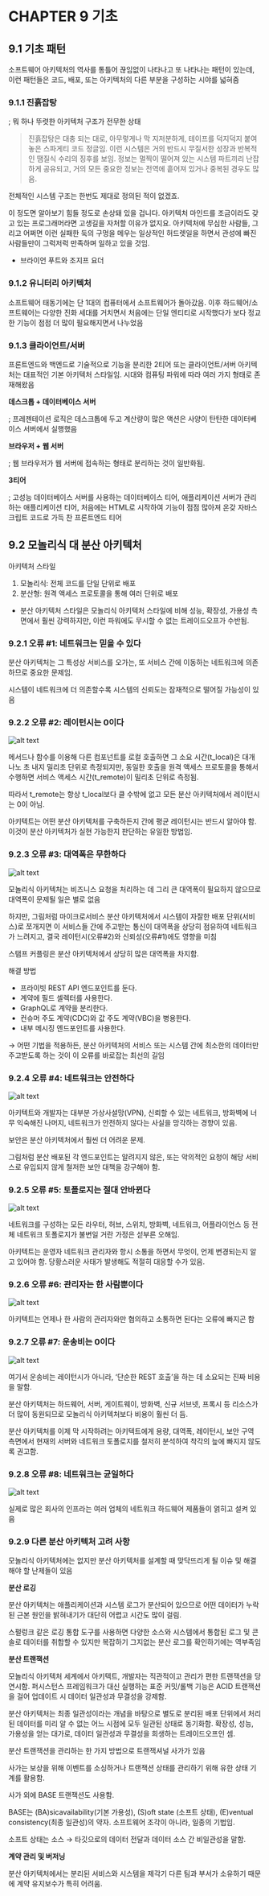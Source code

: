 # CHAPTER 9 기초
## 9.1 기초 패턴
소프트웨어 아키텍처의 역사를 통틀어 끊임없이 나타나고 또 나타나는 패턴이 있는데, 이런 패턴들은 코드, 배포, 또는 아키텍처의 다른 부분을 구성하는 시야를 넓혀줌

### 9.1.1 진흙잡탕

; 뭐 하나 뚜렷한 아키텍처 구조가 전무한 상태

> 진흙잡탕은 대충 되는 대로, 아무렇게나 막 지저분하게, 테이프를 덕지덕지 붙여 놓은 스파게티 코드 정글임. 이런 시스템은 거의 반드시 무질서한 성장과 반복적인 땜질식 수리의 징후를 보임. 정보는 멀찍이 떨어져 있는 시스템 파트끼리 난잡하게 공유되고, 거의 모든 중요한 정보는 전역에 흩어져 있거나 중복된 경우도 많음.

전체적인 시스템 구조는 한번도 제대로 정의된 적이 없겠죠.

이 정도면 알아보기 힘들 정도로 손상돼 있을 겁니다. 아키텍처 마인드를 조금이라도 갖고 있는 프로그래머라면 고생길을 자처할 이유가 없지요. 아키텍처에 무심한 사람들, 그리고 어쩌면 이런 실패한 둑의 구멍을 메우는 일상적인 허드렛일을 하면서 관성에 빠진 사람들만이 그럭저럭 만족하며 일하고 있을 것임. 
- 브라이언 푸트와 조지프 요더
> 

### 9.1.2 유니터리 아키텍처

소프트웨어 태동기에는 단 1대의 컴퓨터에서 소프트웨어가 돌아갔음. 이후 하드웨어/소프트웨어는 다양한 진화 세대를 거치면서 처음에는 단일 엔티티로 시작했다가 보다 정교한 기능이 점점 더 많이 필요해지면서 나누었음

### 9.1.3 클라이언트/서버

프론트엔드와 백엔드로 기술적으로 기능을 분리한 2티어 또는 클라이언트/서버 아키텍처는 대표적인 기본 아키텍처 스타일임. 시대와 컴퓨팅 파워에 따라 여러 가지 형태로 존재해왔음

**데스크톱 + 데이터베이스 서버**

; 프레젠테이션 로직은 데스크톱에 두고 계산량이 많은 액션은 사양이 탄탄한 데이터베이스 서버에서 실행했음

**브라우저 + 웹 서버**

; 웹 브라우저가 웹 서버에 접속하는 형태로 분리하는 것이 일반화됨. 

**3티어**

; 고성능 데이터베이스 서버를 사용하는 데이터베이스 티어, 애플리케이션 서버가 관리하는 애플리케이션 티어, 처음에는 HTML로 시작하여 기능이 점점 많아져 온갖 자바스크립트 코드로 가득 찬 프론트엔드 티어

## 9.2 모놀리식 대 분산 아키텍처
아키텍처 스타일

1. 모놀리식: 전체 코드를 단일 단위로 배포
2. 분산형: 원격 액세스 프로토콜을 통해 여러 단위로 배포

- 분산 아키텍처 스타일은 모놀리식 아키텍처 스타일에 비해 성능, 확장성, 가용성 측면에서 훨씬 강력하지만, 이런 파워에도 무시할 수 없는 트레이드오프가 수반됨.

### 9.2.1 오류 #1: 네트워크는 믿을 수 있다

분산 아키텍처는 그 특성상 서비스를 오가는, 또 서비스 간에 이동하는 네트워크에 의존하므로 중요한 문제임. 

시스템이 네트워크에 더 의존할수록 시스템의 신뢰도는 잠재적으로 떨어질 가능성이 있음

### 9.2.2 오류 #2: 레이턴시는 0이다

![alt text](ch09_lia/9-3.png)

메서드나 함수를 이용해 다른 컴포넌트를 로컬 호출하면 그 소요 시간(t_local)은 대개 나노 초 내지 밀리초 단위로 측정되지만, 동일한 호출을 원격 액세스 프로토콜을 통해서 수행하면 서비스 액세스 시간(t_remote)이 밀리초 단위로 측정됨. 

따라서 t_remote는 항상 t_local보다 클 수밖에 없고 모든 분산 아키텍처에서 레이턴시는 0이 아님. 

아키텍트는 어떤 분산 아키텍처를 구축하든지 간에 평균 레이턴시는 반드시 알아야 함. 이것이 분산 아키텍처가 실현 가능한지 판단하는 유일한 방법임. 

### 9.2.3 오류 #3: 대역폭은 무한하다

![alt text](ch09_lia/9-4.png)

모놀리식 아키텍처는 비즈니스 요청을 처리하는 데 그리 큰 대역폭이 필요하지 않으므로 대역폭이 문제될 일은 별로 없음

하지만, 그림처럼 마이크로서비스 분산 아키텍처에서 시스템이 자잘한 배포 단위(서비스)로 쪼개지면 이 서비스들 간에 주고받는 통신이 대역폭을 상당히 점유하여 네트워크가 느려지고, 결국 레이턴시(오류#2)와 신뢰성(오류#1)에도 영향을 미침

스탬프 커플링은 분산 아키텍처에서 상당히 많은 대역폭을 차지함.

해결 방법

- 프라이빗 REST API 엔드포인트를 둔다.
- 계약에 필드 셀렉터를 사용한다.
- GraphQL로 계약을 분리한다.
- 컨슈머 주도 계약(CDC)와 값 주도 계약(VBC)을 병용한다.
- 내부 메시징 엔드포인트를 사용한다.

→ 어떤 기법을 적용하든, 분산 아키텍처의 서비스 또는 시스템 간에 최소한의 데이터만 주고받도록 하는 것이 이 오류를 바로잡는 최선의 길임

### 9.2.4 오류 #4: 네트워크는 안전하다

![alt text](ch09_lia/9-5.png)

아키텍트와 개발자는 대부분 가상사설망(VPN), 신뢰할 수 있는 네트워크, 방화벽에 너무 익숙해진 나머지, 네트워크가 안전하지 않다는 사실을 망각하는 경향이 있음. 

보안은 분산 아키텍처에서 훨씬 더 어려운 문제.

그림처럼 분산 배포된 각 엔드포인트는 알려지지 않은, 또는 악의적인 요청이 해당 서비스로 유입되지 않게 철저한 보안 대책을 강구해야 함. 

### 9.2.5 오류 #5: 토폴로지는 절대 안바뀐다

![alt text](ch09_lia/9-6.png)

네트워크를 구성하는 모든 라우터, 허브, 스위치, 방화벽, 네트워크, 어플라이언스 등 전체 네트워크 토폴로지가 불변일 거란 가정은 섣부른 오해임. 

아키텍트는 운영자 네트워크 관리자와 항시 소통을 하면서 무엇이, 언제 변경되는지 알고 있어야 함. 당황스러운 사태가 발생해도 적절히 대응할 수가 있음.

### 9.2.6 오류 #6: 관리자는 한 사람뿐이다

![alt text](ch09_lia/9-7.png)

아키텍트는 언제나 한 사람의 관리자와만 협의하고 소통하면 된다는 오류에 빠지곤 함

### 9.2.7 오류 #7: 운송비는 0이다

![alt text](ch09_lia/9-8.png)

여기서 운송비는 레이턴시가 아니라, ‘단순한 REST 호출’을 하는 데 소요되는 진짜 비용을 말함. 

분산 아키텍처는 하드웨어, 서버, 게이트웨이, 방화벽, 신규 서브넷, 프록시 등 리소스가 더 많이 동원되므로 모놀리식 아키텍처보다 비용이 훨씬 더 듬. 

분산 아키텍처를 이제 막 시작하려는 아키텍트에게 용량, 대역폭, 레이턴시, 보안 구역 측면에서 현재의 서버와 네트워크 토폴로지를 철저히 분석하여 착각의 늪에 빠지지 않도록 권고함. 

### 9.2.8 오류 #8: 네트워크는 균일하다

![alt text](ch09_lia/9-9.png)

실제로 많은 회사의 인프라는 여러 업체의 네트워크 하드웨어 제품들이 얽히고 설켜 있음

### 9.2.9 다른 분산 아키텍처 고려 사항

모놀리식 아키텍처에는 없지만 분산 아키텍처를 설계할 때 맞닥뜨리게 될 이슈 및 해결해야 할 난제들이 있음

**분산 로깅**

분산 아키텍처는 애플리케이션과 시스템 로그가 분산되어 있으므로 어떤 데이터가 누락된 근본 원인을 밝혀내기가 대단히 어렵고 시간도 많이 걸림. 

스펄렁크 같은 로깅 통합 도구를 사용하면 다양한 소스와 시스템에서 통합된 로그 및 콘솔로 데이터를 취합할 수 있지만 복잡하기 그지없는 분산 로그를 확인하기에는 역부족임

**분산 트랜잭션**

모놀리식 아키텍처 세계에서 아키텍트, 개발자는 직관적이고 관리가 편한 트랜잭션을 당연시함. 퍼시스턴스 프레임워크가 대신 실행하는 표준 커밋/롤백 기능은 ACID 트랜잭션을 걸어 업데이트 시 데이터 일관성과 무결성을 강제함. 

분산 아키텍처는 최종 일관성이라는 개념을 바탕으로 별도로 분리된 배포 단위에서 처리된 데이터를 미리 알 수 없는 어느 시점에 모두 일관된 상태로 동기화함. 확장성, 성능, 가용성을 얻는 대가로, 데이터 일관성과 무결성을 희생하는 트레이드오프인 셈.

분산 트랜잭션을 관리하는 한 가지 방법으로 트랜잭셔널 사가가 있음

사가는 보상을 위해 이벤트를 소싱하거나 트랜잭션 상태를 관리하기 위해 유한 상태 기계를 활용함. 

사가 외에 BASE 트랜잭션도 사용함. 

BASE는 (BA)sicavailability(기본 가용성), (S)oft state (소프트 상태), (E)ventual consistency(최종 일관성)의 약자. 소프트웨어 조각이 아니라, 일종의 기법임. 

소프트 상태는 소스 → 타깃으로의 데이터 전달과 데이터 소스 간 비일관성을 말함. 

**계약 관리 및 버저닝**

분산 아키텍처에서는 분리된 서비스와 시스템을 제각기 다른 팀과 부서가 소유하기 때문에 계약 유지보수가 특히 어려움.